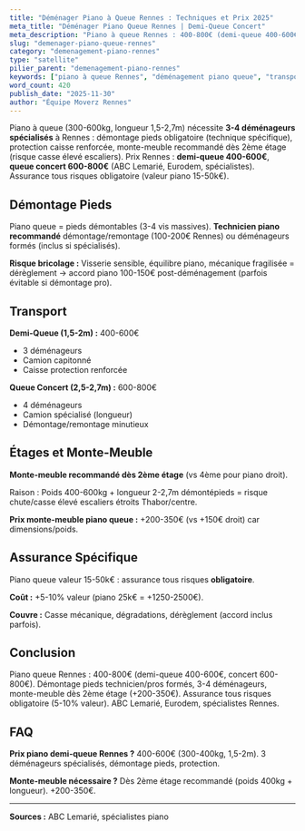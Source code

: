 ```yaml
---
title: "Déménager Piano à Queue Rennes : Techniques et Prix 2025"
meta_title: "Déménager Piano Queue Rennes | Demi-Queue Concert"
meta_description: "Piano à queue Rennes : 400-800€ (demi-queue 400-600€, concert 600-800€). Démontage pieds, 3-4 pros, monte-meuble >2ème étage. Assurance obligatoire."
slug: "demenager-piano-queue-rennes"
category: "demenagement-piano-rennes"
type: "satellite"
pilier_parent: "demenagement-piano-rennes"
keywords: ["piano à queue Rennes", "déménagement piano queue", "transport piano concert"]
word_count: 420
publish_date: "2025-11-30"
author: "Équipe Moverz Rennes"
---
```


Piano à queue (300-600kg, longueur 1,5-2,7m) nécessite **3-4 déménageurs spécialisés** à Rennes : démontage pieds obligatoire (technique spécifique), protection caisse renforcée, monte-meuble recommandé dès 2ème étage (risque casse élevé escaliers). Prix Rennes : **demi-queue 400-600€**, **queue concert 600-800€** (ABC Lemarié, Eurodem, spécialistes). Assurance tous risques obligatoire (valeur piano 15-50k€).

## Démontage Pieds

Piano queue = pieds démontables (3-4 vis massives). **Technicien piano recommandé** démontage/remontage (100-200€ Rennes) ou déménageurs formés (inclus si spécialisés).

**Risque bricolage :** Visserie sensible, équilibre piano, mécanique fragilisée = dérèglement → accord piano 100-150€ post-déménagement (parfois évitable si démontage pro).

## Transport

**Demi-Queue (1,5-2m) :** 400-600€
- 3 déménageurs
- Camion capitonné
- Caisse protection renforcée

**Queue Concert (2,5-2,7m) :** 600-800€
- 4 déménageurs
- Camion spécialisé (longueur)
- Démontage/remontage minutieux

## Étages et Monte-Meuble

**Monte-meuble recommandé dès 2ème étage** (vs 4ème pour piano droit).

Raison : Poids 400-600kg + longueur 2-2,7m démontépieds = risque chute/casse élevé escaliers étroits Thabor/centre.

**Prix monte-meuble piano queue :** +200-350€ (vs +150€ droit) car dimensions/poids.

## Assurance Spécifique

Piano queue valeur 15-50k€ : assurance tous risques **obligatoire**.

**Coût :** +5-10% valeur (piano 25k€ = +1250-2500€).

**Couvre :** Casse mécanique, dégradations, dérèglement (accord inclus parfois).

## Conclusion

Piano queue Rennes : 400-800€ (demi-queue 400-600€, concert 600-800€). Démontage pieds technicien/pros formés, 3-4 déménageurs, monte-meuble dès 2ème étage (+200-350€). Assurance tous risques obligatoire (5-10% valeur). ABC Lemarié, Eurodem, spécialistes Rennes.

## FAQ

**Prix piano demi-queue Rennes ?**
400-600€ (300-400kg, 1,5-2m). 3 déménageurs spécialisés, démontage pieds, protection.

**Monte-meuble nécessaire ?**
Dès 2ème étage recommandé (poids 400kg + longueur). +200-350€.

---
**Sources :** ABC Lemarié, spécialistes piano

